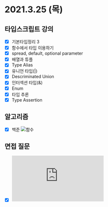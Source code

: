 # 2021.3.25 (목)

## 타입스크립트 강의

- [x] 기본타입정리 3
- [x] 함수에서 타입 이용하기
- [x] spread, default, optional parameter
- [x] 배열과 튜플
- [x] Type Alias
- [x] 유니언 타입(|)
- [x] Descriminated Union
- [x] 인터섹션 타입(&)
- [x] Enum
- [x] 타입 추론
- [x] Type Assertion

## 알고리즘

- [x] 백준 ![함수](https://www.acmicpc.net/step/5)

## 면접 질문

- [x] ![웹접근성, 웹표준](https://seulbinim.github.io/WSA/standards.html#%EC%9B%B9%ED%91%9C%EC%A4%80-%EC%9D%B4%EB%9E%80)

